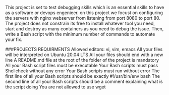 This project is set to test debugging skills which is an essential skills to have as a software or devops engenieer. on this project we focust on configuring the servers with nginx webserver from listening from port 8080 to port 80. The project does not constrain its free to install whatever tool you need, start and destroy as many containers as you need to debug the issue. Then, write a Bash script with the minimum number of commands to automate your fix.

###PROJECTS REQUIRMENTS 
Allowed editors: vi, vim, emacs
All your files will be interpreted on Ubuntu 20.04 LTS
All your files should end with a new line
A README.md file at the root of the folder of the project is mandatory
All your Bash script files must be executable
Your Bash scripts must pass Shellcheck without any error
Your Bash scripts must run without error
The first line of all your Bash scripts should be exactly #!/usr/bin/env bash
The second line of all your Bash scripts should be a comment explaining what is the script doing
You are not allowed to use wget
